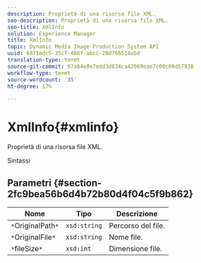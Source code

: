 ```yaml
---
description: Proprietà di una risorsa file XML.
seo-description: Proprietà di una risorsa file XML.
seo-title: XmlInfo
solution: Experience Manager
title: XmlInfo
topic: Dynamic Media Image Production System API
uuid: 6871adc5-35cf-488f-abcc-20d766514ebd
translation-type: tm+mt
source-git-commit: 97a84e8e7edd3d834ca42069eae7c09c00d57938
workflow-type: tm+mt
source-wordcount: '35'
ht-degree: 17%

---
```



# XmlInfo{#xmlinfo}

Proprietà di una risorsa file XML.

Sintassi

## Parametri {#section-2fc9bea56b6d4b72b80d4f04c5f9b862}

| Nome | Tipo | Descrizione |
|---|---|---|
| `*`OriginalPath`*` | `xsd:string` | Percorso del file. |
| `*`OriginalFile`*` | `xsd:string` | Nome file. |
| `*`fileSize`*` | `xsd:int` | Dimensione file. |

